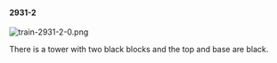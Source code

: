 #### 2931-2
![train-2931-2-0.png](https://github.com/lil-lab/nlvr/raw/master/nlvr/train/images/60/train-2931-2-0.png "train-2931-2-0.png")

There is a tower with two black blocks and the top and base are black.